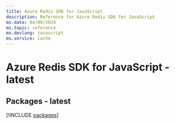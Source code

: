 ```yaml
---
title: Azure Redis SDK for JavaScript
description: Reference for Azure Redis SDK for JavaScript
ms.date: 04/09/2024
ms.topic: reference
ms.devlang: javascript
ms.service: cache
---
```

# Azure Redis SDK for JavaScript - latest
## Packages - latest
[!INCLUDE [packages](redis-index.md)]